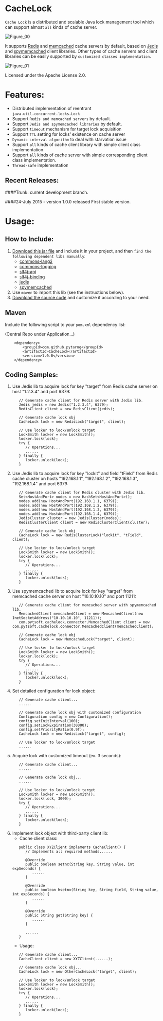 CacheLock 
=========

`Cache Lock` is a distributed and scalable Java lock management tool which can support almost `all` kinds of cache server.

![Figure_00](https://static.gosquared.com/images/liquidicity/14_03_21_distributedlocks_01.png)

It supports [Redis](http://redis.io/) and [memcached](http://memcached.org/) cache servers by default, based on [Jedis](https://github.com/xetorthio/jedis) and [spymemcached](https://github.com/couchbase/spymemcached) client libraries. Other types of cache servers and client libraries can be easily supported by `customized classes implementation`.

![Figure_01](https://cloud.githubusercontent.com/assets/2408906/8738642/e34699f6-2c64-11e5-93c7-3f0a054cc284.png)

Licensed under the Apache License 2.0.


Features:
========

* Distributed implementation of reentrant `java.util.concurrent.locks.Lock`
* Support `Redis and memcached servers` by default.
* Support `Jedis and spymemcached libraries` by default.
* Support `timeout` mechanism for target lock acquisition
* Support `TTL` setting for locks' existence on cache server
* `Dynamic interval algorithm` to deal with starvation issue
* Support `all` kinds of cache client library with simple client class implementation
* Support `all` kinds of cache server with simple corresponding client class implementation.
* `Thread-safe` implementation


Recent Releases:
------------------------

####Trunk: current development branch.


####24-July 2015 - version 1.0.0 released
First stable version.



Usage:
======

How to Include:
---------------------

1. [Download this jar file](https://github.com/pytarng/CacheLock/blob/mvn-repo/com/pytsoft/CacheLock/1.0.0/CacheLock-1.0.0.jar?raw=true) and include it in your project, and then `find the following dependent libs manually`:
    * [commons-lang3](http://mvnrepository.com/artifact/org.apache.commons/commons-lang3)
    * [commons-logging](http://mvnrepository.com/artifact/commons-logging/commons-logging)
    * [slf4j-api](http://mvnrepository.com/artifact/org.slf4j/slf4j-api)
    * [slf4j-binding](http://mvnrepository.com/artifact/org.slf4j/slf4j-log4j12)
    * [jedis](http://mvnrepository.com/artifact/redis.clients/jedis)
    * [spymemcached](http://mvnrepository.com/artifact/net.spy/spymemcached)
2. Use `maven` to import this lib (see the instructions below). 
3. [Download the source code](https://github.com/pytarng/CacheLock#fork-destination-box) and customize it according to your need.


Maven
---------

Include the following script to your `pom.xml` dependency list:

(Central Repo under Application...)
```
    <dependency>
        <groupId>com.github.pytarng</groupId>
        <artifactId>CacheLock</artifactId>
        <version>1.0.0</version>
    </dependency>
```

Coding Samples:
-----------------------

1. Use Jedis lib to acquire lock for key "target" from Redis cache server on host "1.2.3.4" and port 6379:
   ```
      // Generate cache client for Redis server with Jedis lib.
      Jedis jedis = new Jedis("1.2.3.4", 6379);
      RedisClient client = new RedisClient(jedis);
      
      // Generate cache lock obj
      CacheLock lock = new RedisLock("target", client);
      
      // Use locker to lock/unlock target
      LockSmith locker = new LockSmith();
      locker.lock(lock);
      try {
         // Operations...
         ......
      } finally {
         locker.unlock(lock);
      }
   ```
2. Use Jedis lib to acquire lock for key "lockit" and field "tField" from Redis cache cluster on hosts "192.168.1.1", 
"192.168.1.2", "192.168.1.3", "192.168.1.4" and port 6379:
   ```
      // Generate cache client for Redis cluster with Jedis lib.
      Set<HostAndPort> nodes = new HashSet<HostAndPort>();
      nodes.add(new HostAndPort(192.168.1.1, 6379));
      nodes.add(new HostAndPort(192.168.1.2, 6379));
      nodes.add(new HostAndPort(192.168.1.3, 6379));
      nodes.add(new HostAndPort(192.168.1.4, 6379));
      JedisCluster cluster = new JedisCluster(nodes);
      RedisClusterClient client = new RedisClusterClient(cluster);
      
      // Generate cache lock obj
      CacheLock lock = new RedisClusterLock("lockit", "tField", client);
      
      // Use locker to lock/unlock target
      LockSmith locker = new LockSmith();
      locker.lock(lock);
      try {
         // Operations...
         ......
      } finally {
         locker.unlock(lock);
      }
   ```
3. Use spymemcached lib to acquire lock for key "target" from memcached cache server on host "10.10.10.10" and port 11211:
   ```
      // Generate cache client for memcached server with spymemcached lib.
      MemcachedClient memcachedClient = new MemcachedClient(new InetSocketAddress("10.10.10.10", 11211));
      com.pytsoft.cachelock.connector.MemcachedClient client = new com.pytsoft.cachelock.connector.MemcachedClient(memcachedClient);
      
      // Generate cache lock obj
      CacheLock lock = new MemcachedLock("target", client);
      
      // Use locker to lock/unlock target
      LockSmith locker = new LockSmith();
      locker.lock(lock);
      try {
         // Operations...
         ......
      } finally {
         locker.unlock(lock);
      }
   ```
4. Set detailed configuration for lock object:
   ```
      // Generate cache client...
      ......
      
      // Generate cache lock obj with customized configuration
      Configuration config = new Configuration();
      config.setInitInterval(100);
      config.setLockExpiration(30000);
      config.setPriorityRatio(0.9f);
      CacheLock lock = new RedisLock("target", config);
      
      // Use locker to lock/unlock target
      ......
   ```
5. Acquire lock with customized timeout (ex. 3 seconds):
   ```
      // Generate cache client...
      ......
      
      // Generate cache lock obj...
      ......
      
      // Use locker to lock/unlock target
      LockSmith locker = new LockSmith();
      locker.lock(lock, 3000);
      try {
         // Operations...
         ......
      } finally {
         locker.unlock(lock);
      }
   ```
6. Implement lock object with third-party client lib:
   * Cache client class:
   ```
      public class XYZClient implements CacheClient() {
         // Implements all required methods......
         
         @Override
         public boolean setnx(String key, String value, int expSeconds) {
            ......
         }
         
         @Override
         public boolean hsetnx(String key, String field, String value, int expSeconds) {
            ......
         }
         
         @Override
         public String get(String key) {
            ......
         }
         
         ......
      }
   ```
   * Usage:
   ```
      // Generate cache client...
      CacheClient client = new XYZClient(......);
      
      // Generate cache lock obj...
      CacheLock lock = new OtherCacheLock("target", client);
      
      // Use locker to lock/unlock target
      LockSmith locker = new LockSmith();
      locker.lock(lock);
      try {
         // Operations...
         ......
      } finally {
         locker.unlock(lock);
      }
   ```
